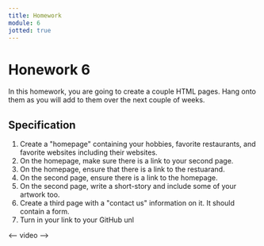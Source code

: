 ```yaml
---
title: Homework
module: 6
jotted: true
---
```


# Honework 6

In this homework, you are going to create a couple HTML pages.  Hang onto them as you will add to them over the next couple of weeks.

## Specification

1. Create a "homepage" containing your hobbies, favorite restaurants, and favorite websites including their websites.
2. On the homepage, make sure there is a link to your second page.
3. On the homepage, ensure that there is a link to the restuarand.
4. On the second page, ensure there is a link to the homepage.
5. On the second page, write a short-story and include some of your artwork too.
6. Create a third page with a "contact us" information on it.  It should contain a form.
7. Turn in your link to your GitHub unl

<-- video -->
